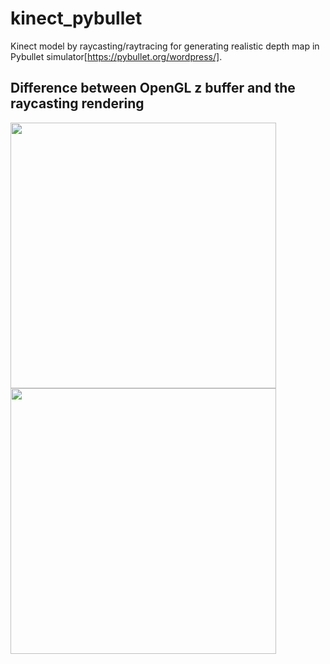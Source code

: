 # kinect_pybullet
Kinect model by raycasting/raytracing for generating realistic depth map in Pybullet simulator[https://pybullet.org/wordpress/].

## Difference between OpenGL z buffer and the raycasting rendering
<img src="https://github/NormanMarlier/kinect_pybullet/images/r2d2_kinect.png" width="425"/> <img src="https:github://NormanMarlier/kinect_pybullet/images/r2d2_opengl.png" width="425"/>


